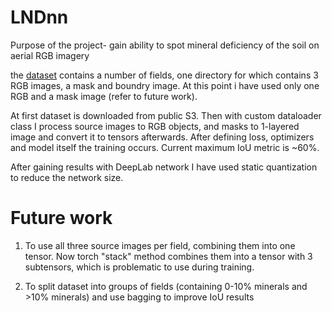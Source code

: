 # LNDnn

Purpose of the project- gain ability to spot mineral deficiency of the soil on aerial RGB imagery

the [dataset](https://registry.opendata.aws/intelinair_longitudinal_nutrient_deficiency/) contains a number of fields, one directory for which contains 3 RGB images, a mask and boundry image.
At this point i have used only one RGB and a mask image (refer to future work).

At first dataset is downloaded from public S3.
Then with custom dataloader class I process source images to RGB objects, and masks to 1-layered image and convert it to tensors afterwards.
After defining loss, optimizers and model itself the training occurs. 
Current maximum IoU metric is ~60%.

After gaining results with DeepLab network I have used static quantization to reduce the network size.

#  Future work
1. To use all three source images per field, combining them into one tensor.
Now torch "stack" method combines them into a tensor with 3 subtensors, which is problematic to use during training.

2. To split dataset into groups of fields (containing 0-10% minerals and >10% minerals) and use bagging to improve IoU results
